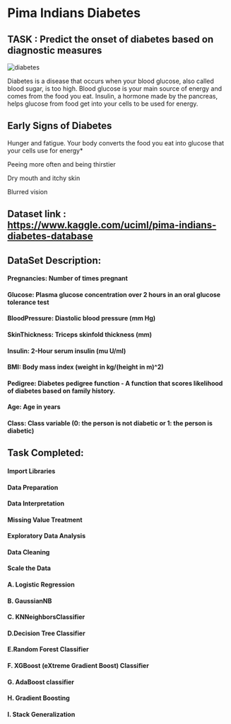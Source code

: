 # Pima Indians Diabetes

## TASK : Predict the onset of diabetes based on diagnostic measures
![diabetes](https://user-images.githubusercontent.com/85668824/123431981-80343980-d5e7-11eb-990a-5459390b5dad.jpg)

Diabetes is a disease that occurs when your blood glucose, also called blood sugar, is too high. Blood glucose is your main source of energy and comes from the food you eat. Insulin, a hormone made by the pancreas, helps glucose from food get into your cells to be used for energy.

## Early Signs of Diabetes

Hunger and fatigue. Your body converts the food you eat into glucose that your cells use for energy*

Peeing more often and being thirstier

Dry mouth and itchy skin

Blurred vision


## Dataset link : https://www.kaggle.com/uciml/pima-indians-diabetes-database

## DataSet Description:

####  Pregnancies: Number of times pregnant
    
#### Glucose: Plasma glucose concentration over 2 hours in an oral glucose tolerance test
    
#### BloodPressure: Diastolic blood pressure (mm Hg)
    
#### SkinThickness: Triceps skinfold thickness (mm)
    
#### Insulin: 2-Hour serum insulin (mu U/ml)
    
#### BMI: Body mass index (weight in kg/(height in m)^2)
    
#### Pedigree: Diabetes pedigree function - A function that scores likelihood of diabetes based on family history.
    
#### Age: Age in years
    
#### Class: Class variable (0: the person is not diabetic or 1: the person is diabetic)


## Task Completed:

#### Import Libraries

#### Data Preparation

#### Data Interpretation

#### Missing Value Treatment

#### Exploratory Data Analysis

#### Data Cleaning

#### Scale the Data

#### A. Logistic Regression

#### B. GaussianNB

#### C. KNNeighborsClassifier

#### D.Decision Tree Classifier

#### E.Random Forest Classifier

#### F. XGBoost (eXtreme Gradient Boost) Classifier

#### G. AdaBoost classifier

#### H. Gradient Boosting

#### I. Stack Generalization
